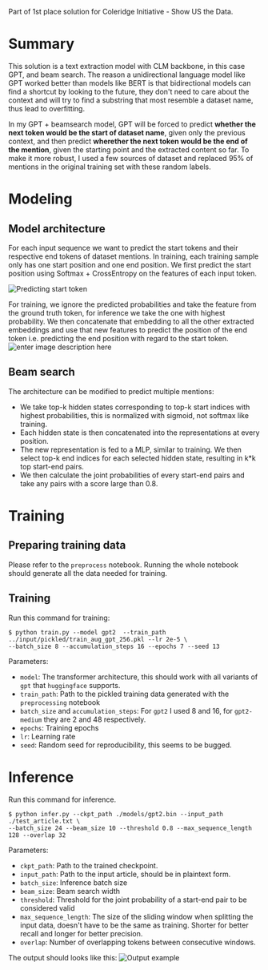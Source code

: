 Part of 1st place solution for Coleridge Initiative - Show US the Data.

# Summary
This solution is a text extraction model with CLM backbone, in this case GPT, and beam search. The reason a unidirectional language model like GPT worked better than models like BERT is that bidirectional models can find a shortcut by looking to the future, they don't need to care about the context and will try to find a substring that most resemble a dataset name, thus lead to overfitting.

In my GPT + beamsearch model, GPT will be forced to predict **whether the next token would be the start of dataset name**, given only the previous context, and then predict **wherether the next token would be the end of the mention**, given the starting point and the extracted content so far. To make it more robust, I used a few sources of dataset and replaced 95% of mentions in the original training set with these random labels.

# Modeling 
## Model architecture
For each input sequence we want to predict the start tokens and their respective end tokens of dataset mentions.
In training, each training sample only has one start position and one end position.
We first predict the start position using Softmax + CrossEntropy on the features of each input token.

![Predicting start token](https://i.imgur.com/Ln4HvmJ.png)

For training, we ignore the predicted probabilities and take the feature from the ground truth token, for inference we take the one with highest probability. We then concatenate that embedding to all the other extracted embeddings and use that new features to predict the position of the end token i.e. predicting the end position with regard to the start token.
![enter image description here](https://i.imgur.com/BUInoqT.png)

## Beam search
The architecture can be modified to predict multiple mentions:
 -   We take top-k hidden states corresponding to top-k start indices with highest probabilities, this is normalized with sigmoid, not softmax like training.
 -   Each hidden state is then concatenated into the representations at every position.
 -   The new representation is fed to a MLP, similar to training. We then select top-k end indices for each selected hidden state, resulting in k*k top start-end pairs.
 -   We then calculate the joint probabilities of every start-end pairs and take any pairs with a score large than 0.8.
# Training
## Preparing training data
Please refer to the `preprocess` notebook. Running the whole notebook should generate all the data needed for training.
## Training
Run this command for training:
```
$ python train.py --model gpt2  --train_path ../input/pickled/train_aug_gpt_256.pkl --lr 2e-5 \
--batch_size 8 --accumulation_steps 16 --epochs 7 --seed 13
```
Parameters:
 - `model`: The transformer architecture, this should work with all variants of `gpt` that `huggingface` supports.
 - `train_path`: Path to the pickled training data generated with the `preprocessing` notebook
 - `batch_size` and `accumulation_steps`: For `gpt2` I used 8 and 16, for `gpt2-medium` they are 2 and 48 respectively.
 - `epochs`: Training epochs
 - `lr`: Learning rate
 - `seed`: Random seed for reproducibility, this seems to be bugged.

# Inference

Run this command for inference.
```
$ python infer.py --ckpt_path ./models/gpt2.bin --input_path ./test_article.txt \ 
--batch_size 24 --beam_size 10 --threshold 0.8 --max_sequence_length 128 --overlap 32
```
Parameters:

 - `ckpt_path`: Path to the trained checkpoint.
 - `input_path`: Path to the input article, should be in plaintext form.
 - `batch_size`: Inference batch size
 - `beam_size`: Beam search width
 - `threshold`: Threshold for the joint probability of a start-end pair to be considered valid
 - `max_sequence_length`: The size of the sliding window when splitting the input data, doesn't have to be the same as training. Shorter for better recall and longer for better precision.
 - `overlap`: Number of overlapping tokens between consecutive windows.

The output should looks like this:
![Output example](https://i.imgur.com/71wDkNF.png)
